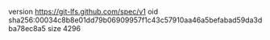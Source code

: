 version https://git-lfs.github.com/spec/v1
oid sha256:00034c8b8e01dd79b06909957f1c43c57910aa46a5befabad59da3dba78ec8a5
size 4296
